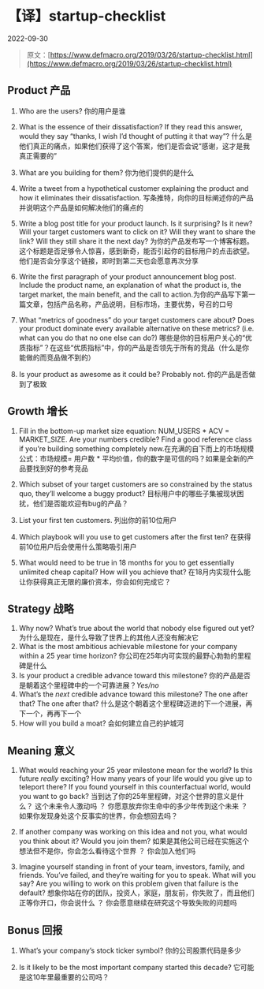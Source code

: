 # 【译】startup-checklist
2022-09-30

> 原文：[https://www.defmacro.org/2019/03/26/startup-checklist.html](https://www.defmacro.org/2019/03/26/startup-checklist.html)



## Product 产品

1. Who are the users?  你的用户是谁

2. What is the essence of their dissatisfaction? If they read this answer, would they say “thanks, I wish I’d thought of putting it that way”? 什么是他们真正的痛点，如果他们获得了这个答案，他们是否会说“感谢，这才是我真正需要的”

3. What are you building for them? 你为他们提供的是什么

4. Write a tweet from a hypothetical customer explaining the product and how it eliminates their dissatisfaction. 写条推特，向你的目标阐述你的产品并说明这个产品是如何解决他们的痛点的

5. Write a blog post title for your product launch. Is it surprising? Is it new? Will your target customers want to click on it? Will they want to share the link? Will they still share it the next day? 为你的产品发布写一个博客标题。这个标题是否足够令人惊喜，感到新奇，能否引起你的目标用户的点击欲望。他们是否会分享这个链接，即时到第二天也会愿意再次分享

6. Write the first paragraph of your product announcement blog post. Include the product name, an explanation of what the product is, the target market, the main benefit, and the call to action.为你的产品写下第一篇文章，包括产品名称，产品说明，目标市场，主要优势，号召的口号

7. What “metrics of goodness” do your target customers care about? Does your product dominate every available alternative on these metrics? (i.e. what can you do that no one else can do?) 哪些是你的目标用户关心的“优质指标”？在这些“优质指标”中，你的产品是否领先于所有的竞品（什么是你能做的而竞品做不到的）

8. Is your product as awesome as it could be? Probably not.   你的产品是否做到了极致

## Growth 增长

1. Fill in the bottom-up market size equation: NUM_USERS * ACV = MARKET_SIZE. Are your numbers credible? Find a good reference class if you’re building something completely new.在充满的自下而上的市场规模公式：市场规模= 用户数 * 平均价值，你的数字是可信的吗？如果是全新的产品要找到好的参考竞品
2. Which subset of your target customers are so constrained by the status quo, they’ll welcome a buggy product? 目标用户中的哪些子集被现状困扰，他们是否能欢迎有bug的产品？

3. List your first ten customers. 列出你的前10位用户

4. Which playbook will you use to get customers after the first ten? 在获得前10位用户后会使用什么策略吸引用户

5. What would need to be true in 18 months for you to get essentially unlimited cheap capital? How will you achieve that? 在18月内实现什么能让你获得真正无限的廉价资本，你会如何完成它？


## Strategy 战略

1. Why now? What’s true about the world that nobody else figured out yet? 为什么是现在，是什么导致了世界上的其他人还没有解决它
2. What is the most ambitious achievable milestone for your company within a 25 year time horizon? 你公司在25年内可实现的最野心勃勃的里程碑是什么
3. Is your product a credible advance toward this milestone? 你的产品是否是朝着这个里程碑中的一个可靠进展？_Yes/no_
4. What’s the _next_ credible advance toward this milestone? The one after that? The one after that? 什么是这个朝着这个里程碑迈进的下一个进展，再下一个，再再下一个
5. How will you build a moat? 会如何建立自己的护城河


## Meaning 意义

1. What would reaching your 25 year milestone mean for the world? Is this future _really_ exciting? How many years of your life would you give up to teleport there? If you found yourself in this counterfactual world, would you want to go back? 当到达了你的25年里程碑，对这个世界的意义是什么？ 这个未来令人激动吗 ？ 你愿意放弃你生命中的多少年传到这个未来 ？ 如果你发现身处这个反事实的世界，你会想回去吗？

2. If another company was working on this idea and not you, what would you think about it? Would you join them? 如果是其他公司已经在实施这个想法但不是你，你会怎么看待这个世界 ？ 你会加入他们吗

3. Imagine yourself standing in front of your team, investors, family, and friends. You’ve failed, and they’re waiting for you to speak. What will you say? Are you willing to work on this problem given that failure is the default? 想象你站在你的团队，投资人，家庭，朋友前，你失败了，而且他们正等你开口，你会说什么 ？ 你会愿意继续在研究这个导致失败的问题吗

## Bonus 回报

1. What’s your company’s stock ticker symbol? 你的公司股票代码是多少

2. Is it likely to be the most important company started this decade? 它可能是这10年里最重要的公司吗？ 
